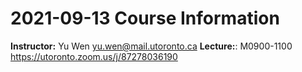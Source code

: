 # 2021-09-13 Course Information

**Instructor:** Yu Wen <yu.wen@mail.utoronto.ca>
**Lecture:**: M0900-1100 https://utoronto.zoom.us/j/87278036190

